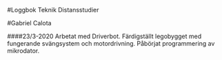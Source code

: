 #Loggbok Teknik Distansstudier

#Gabriel Calota

####23/3-2020
Arbetat med Driverbot. Färdigställt legobygget med fungerande svängsystem och motordrivning. Påbörjat programmering av mikrodator. 
